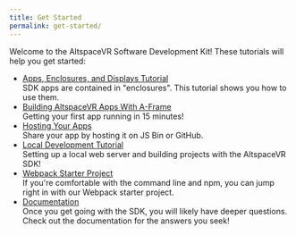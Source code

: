 ```yaml
---
title: Get Started
permalink: get-started/
---
```


Welcome to the AltspaceVR Software Development Kit! These tutorials will help you get started:

- [Apps, Enclosures, and Displays Tutorial](/apps-enclosures-and-displays)<br/>
    SDK apps are contained in "enclosures". This tutorial shows you how to use them.
- [Building AltspaceVR Apps With A-Frame](/building-altspacevr-apps-with-a-frame/)<br/>
    Getting your first app running in 15 minutes!
- [Hosting Your Apps](/hosting-your-apps)<br/>
    Share your app by hosting it on JS Bin or GitHub.
- [Local Development Tutorial](/local-dev)<br/>
    Setting up a local web server and building projects with the AltspaceVR SDK!
- [Webpack Starter Project](https://github.com/AltspaceVR/altspace-webpack-starter)<br/>
    If you're comfortable with the command line and npm, you can jump right in with our Webpack starter project.
- [Documentation](https://altspacevr.github.io/AltspaceSDK/doc/)<br/>
    Once you get going with the SDK, you will likely have deeper questions. Check out the documentation for the
    answers you seek!
